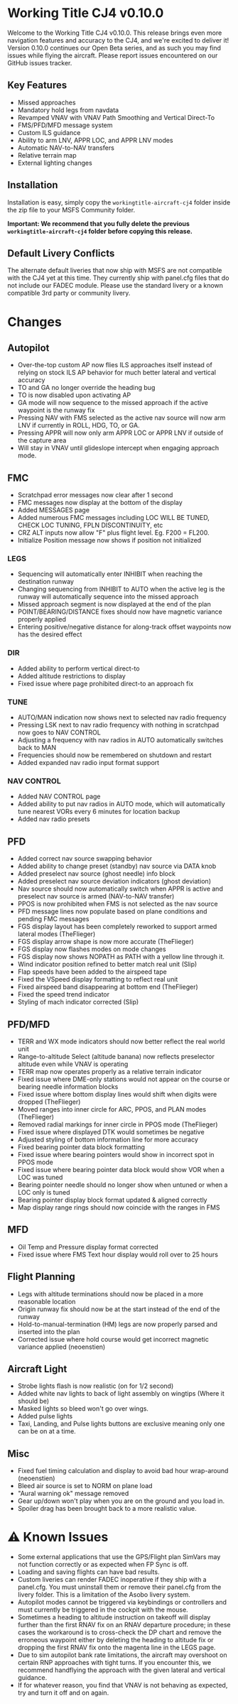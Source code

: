 # Working Title CJ4 v0.10.0

Welcome to the Working Title CJ4 v0.10.0. This release brings even more navigation features and accuracy to the CJ4, and we're excited to deliver it! Version 0.10.0 continues our Open Beta series, and as such you may find issues while flying the aircraft. Please report issues encountered on our GitHub issues tracker.

## Key Features
- Missed approaches
- Mandatory hold legs from navdata
- Revamped VNAV with VNAV Path Smoothing and Vertical Direct-To
- FMS/PFD/MFD message system
- Custom ILS guidance
- Ability to arm LNV, APPR LOC, and APPR LNV modes
- Automatic NAV-to-NAV transfers
- Relative terrain map
- External lighting changes

## Installation
Installation is easy, simply copy the `workingtitle-aircraft-cj4` folder inside the zip file to your MSFS Community folder. 

**Important: We recommend that you fully delete the previous `workingtitle-aircraft-cj4` folder before copying this release.**

## Default Livery Conflicts
The alternate default liveries that now ship with MSFS are not compatible with the CJ4 yet at this time. They currently ship with panel.cfg files that do not include our FADEC module. Please use the standard livery or a known compatible 3rd party or community livery.

# Changes

## Autopilot
- Over-the-top custom AP now flies ILS approaches itself instead of relying on stock ILS AP behavior for much better lateral and vertical accuracy
- TO and GA no longer override the heading bug
- TO is now disabled upon activating AP
- GA mode will now sequence to the missed approach if the active waypoint is the runway fix
- Pressing NAV with FMS selected as the active nav source will now arm LNV if currently in ROLL, HDG, TO, or GA.
- Pressing APPR will now only arm APPR LOC or APPR LNV if outside of the capture area
- Will stay in VNAV until glideslope intercept when engaging approach mode.

## FMC
- Scratchpad error messages now clear after 1 second
- FMC messages now display at the bottom of the display
- Added MESSAGES page
- Added numerous FMC messages including LOC WILL BE TUNED, CHECK LOC TUNING, FPLN DISCONTINUITY, etc
- CRZ ALT inputs now allow "F" plus flight level.  Eg. F200 = FL200.
- Initialize Position message now shows if position not initialized

### LEGS
- Sequencing will automatically enter INHIBIT when reaching the destination runway
- Changing sequencing from INHIBIT to AUTO when the active leg is the runway will automatically sequence into the missed approach
- Missed approach segment is now displayed at the end of the plan
- POINT/BEARING/DISTANCE fixes should now have magnetic variance properly applied
- Entering positive/negative distance for along-track offset waypoints now has the desired effect

### DIR
- Added ability to perform vertical direct-to
- Added altitude restrictions to display
- Fixed issue where page prohibited direct-to an approach fix

### TUNE
- AUTO/MAN indication now shows next to selected nav radio frequency
- Pressing LSK next to nav radio frequency with nothing in scratchpad now goes to NAV CONTROL
- Adjusting a frequency with nav radios in AUTO automatically switches back to MAN
- Frequencies should now be remembered on shutdown and restart
- Added expanded nav radio input format support

### NAV CONTROL
- Added NAV CONTROL page
- Added ability to put nav radios in AUTO mode, which will automatically tune nearest VORs every 6 minutes for location backup
- Added nav radio presets

## PFD
- Added correct nav source swapping behavior
- Added ability to change preset (standby) nav source via DATA knob
- Added preselect nav source (ghost needle) info block
- Added preselect nav source deviation indicators (ghost deviation)
- Nav source should now automatically switch when APPR is active and preselect nav source is armed (NAV-to-NAV transfer)
- PPOS is now prohibited when FMS is not selected as the nav source
- PFD message lines now populate based on plane conditions and pending FMC messages
- FGS display layout has been completely reworked to support armed lateral modes (TheFlieger)
- FGS display arrow shape is now more accurate (TheFlieger)
- FGS display now flashes modes on mode changes
- FGS display now shows NOPATH as PATH with a yellow line through it.
- Wind indicator position refined to better match real unit (Slip)
- Flap speeds have been added to the airspeed tape
- Fixed the VSpeed display formatting to reflect real unit
- Fixed airspeed band disappearing at bottom end (TheFlieger)
- Fixed the speed trend indicator
- Styling of mach indicator corrected (Slip)

## PFD/MFD
- TERR and WX mode indicators should now better reflect the real world unit
- Range-to-altitude Select (altitude banana) now reflects preselector altitude even while VNAV is operating
- TERR map now operates properly as a relative terrain indicator
- Fixed issue where DME-only stations would not appear on the course or bearing needle information blocks
- Fixed issue where bottom display lines would shift when digits were dropped (TheFlieger)
- Moved ranges into inner circle for ARC, PPOS, and PLAN modes (TheFlieger)
- Removed radial markings for inner circle in PPOS mode (TheFlieger)
- Fixed issue where displayed DTK would sometimes be negative
- Adjusted styling of bottom information line for more accuracy
- Fixed bearing pointer data block formatting
- Fixed issue where bearing pointers would show in incorrect spot in PPOS mode
- Fixed issue where bearing pointer data block would show VOR when a LOC was tuned
- Bearing pointer needle should no longer show when untuned or when a LOC only is tuned
- Bearing pointer display block format updated & aligned correctly
- Map display range rings should now coincide with the ranges in FMS

## MFD
- Oil Temp and Pressure display format corrected
- Fixed issue where FMS Text hour display would roll over to 25 hours

## Flight Planning
- Legs with altitude terminations should now be placed in a more reasonable location
- Origin runway fix should now be at the start instead of the end of the runway
- Hold-to-manual-termination (HM) legs are now properly parsed and inserted into the plan
- Corrected issue where hold course would get incorrect magnetic variance applied (neoenstien)

## Aircraft Light
- Strobe lights flash is now realistic (on for 1/2 second)
- Added white nav lights to back of light assembly on wingtips (Where it should be)
- Masked lights so bleed won't go over wings.  
- Added pulse lights
- Taxi, Landing, and Pulse lights buttons are exclusive meaning only one can be on at a time.  

## Misc
- Fixed fuel timing calculation and display to avoid bad hour wrap-around (neoenstien)
- Bleed air source is set to NORM on plane load
- "Aural warning ok" message removed
- Gear up/down won't play when you are on the ground and you load in.
- Spoiler drag has been brought back to a more realistic value.

# ⚠️ Known Issues
* Some external applications that use the GPS/Flight plan SimVars may not function correctly or as expected when FP Sync is off.
* Loading and saving flights can have bad results.
* Custom liveries can render FADEC inoperative if they ship with a panel.cfg. You must uninstall them or remove their panel.cfg from the livery folder. This is a limitation of the Asobo livery system.
* Autopilot modes cannot be triggered via keybindings or controllers and must currently be triggered in the cockpit with the mouse.
* Sometimes a heading to altitude instruction on takeoff will display further than the first RNAV fix on an RNAV departure procedure; in these cases the workaround is to cross-check the DP chart and remove the erroneous waypoint either by deleting the heading to altitude fix or dropping the first RNAV fix onto the magenta line in the LEGS page.
* Due to sim autopilot bank rate limitations, the aircraft may overshoot on certain RNP approaches with tight turns. If you encounter this, we recommend handflying the approach with the given lateral and vertical guidance.
* If for whatever reason, you find that VNAV is not behaving as expected, try and turn it off and on again.


